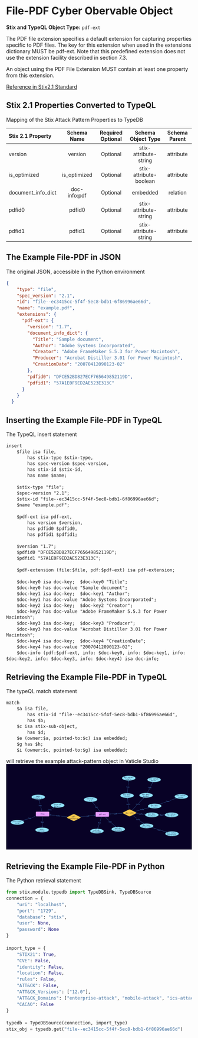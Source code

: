 # File-PDF Cyber Obervable Object

**Stix and TypeQL Object Type:**  `pdf-ext`

The PDF file extension specifies a default extension for capturing properties specific to PDF files. The key for this extension when used in the extensions dictionary MUST be pdf-ext. Note that this predefined extension does not use the extension facility described in section 7.3.


An object using the PDF File Extension MUST contain at least one property from this extension.

[Reference in Stix2.1 Standard](https://docs.oasis-open.org/cti/stix/v2.1/os/stix-v2.1-os.html#_8xmpb2ghp9km)
## Stix 2.1 Properties Converted to TypeQL
Mapping of the Stix Attack Pattern Properties to TypeDB

|  Stix 2.1 Property    |           Schema Name             | Required  Optional  |      Schema Object Type | Schema Parent  |
|:--------------------|:--------------------------------:|:------------------:|:------------------------:|:-------------:|
| version |version |      Optional       |  stix-attribute-string    |   attribute    |
| is_optimized |is_optimized |      Optional       |  stix-attribute-boolean    |   attribute    |
| document_info_dict |doc-info:pdf |      Optional       |   embedded     |relation |
| pdfid0 |pdfid0 |      Optional       |  stix-attribute-string    |   attribute    |
| pdfid1 |pdfid1 |      Optional       |  stix-attribute-string    |   attribute    |

## The Example File-PDF in JSON
The original JSON, accessible in the Python environment
```json
{
    "type": "file",  
    "spec_version": "2.1",  
    "id": "file--ec3415cc-5f4f-5ec8-bdb1-6f86996ae66d",  
    "name": "example.pdf",  
    "extensions": {  
      "pdf-ext": {  
        "version": "1.7",  
        "document_info_dict": {  
          "Title": "Sample document",  
          "Author": "Adobe Systems Incorporated",  
          "Creator": "Adobe FrameMaker 5.5.3 for Power Macintosh",  
          "Producer": "Acrobat Distiller 3.01 for Power Macintosh",  
          "CreationDate": "20070412090123-02"  
        },  
        "pdfid0": "DFCE52BD827ECF765649852119D",  
        "pdfid1": "57A1E0F9ED2AE523E313C"  
      }  
    }  
  }
```


## Inserting the Example File-PDF in TypeQL
The TypeQL insert statement
```typeql
insert 
    $file isa file,
        has stix-type $stix-type,
        has spec-version $spec-version,
        has stix-id $stix-id,
        has name $name;
    
    $stix-type "file";
    $spec-version "2.1";
    $stix-id "file--ec3415cc-5f4f-5ec8-bdb1-6f86996ae66d";
    $name "example.pdf";
    
    $pdf-ext isa pdf-ext,
        has version $version,
        has pdfid0 $pdfid0,
        has pdfid1 $pdfid1;
    
    $version "1.7";
    $pdfid0 "DFCE52BD827ECF765649852119D";
    $pdfid1 "57A1E0F9ED2AE523E313C";
    
    $pdf-extension (file:$file, pdf:$pdf-ext) isa pdf-extension;
    
    $doc-key0 isa doc-key;  $doc-key0 "Title";
    $doc-key0 has doc-value "Sample document";
    $doc-key1 isa doc-key;  $doc-key1 "Author";
    $doc-key1 has doc-value "Adobe Systems Incorporated";
    $doc-key2 isa doc-key;  $doc-key2 "Creator";
    $doc-key2 has doc-value "Adobe FrameMaker 5.5.3 for Power Macintosh";
    $doc-key3 isa doc-key;  $doc-key3 "Producer";
    $doc-key3 has doc-value "Acrobat Distiller 3.01 for Power Macintosh";
    $doc-key4 isa doc-key;  $doc-key4 "CreationDate";
    $doc-key4 has doc-value "20070412090123-02";
    $doc-info (pdf:$pdf-ext, info: $doc-key0, info: $doc-key1, info: $doc-key2, info: $doc-key3, info: $doc-key4) isa doc-info;
```

## Retrieving the Example File-PDF in TypeQL
The typeQL match statement

```typeql
match
    $a isa file,
        has stix-id "file--ec3415cc-5f4f-5ec8-bdb1-6f86996ae66d",
        has $b;
    $c isa stix-sub-object,
        has $d;
    $e (owner:$a, pointed-to:$c) isa embedded;
    $g has $h;
    $i (owner:$c, pointed-to:$g) isa embedded;
```


will retrieve the example attack-pattern object in Vaticle Studio
![File-PDF Example](./img/file-pdf.png)

## Retrieving the Example File-PDF  in Python
The Python retrieval statement

```python
from stix.module.typedb import TypeDBSink, TypeDBSource
connection = {
    "uri": "localhost",
    "port": "1729",
    "database": "stix",
    "user": None,
    "password": None
}

import_type = {
    "STIX21": True,
    "CVE": False,
    "identity": False,
    "location": False,
    "rules": False,
    "ATT&CK": False,
    "ATT&CK_Versions": ["12.0"],
    "ATT&CK_Domains": ["enterprise-attack", "mobile-attack", "ics-attack"],
    "CACAO": False
}

typedb = TypeDBSource(connection, import_type)
stix_obj = typedb.get("file--ec3415cc-5f4f-5ec8-bdb1-6f86996ae66d")
```

